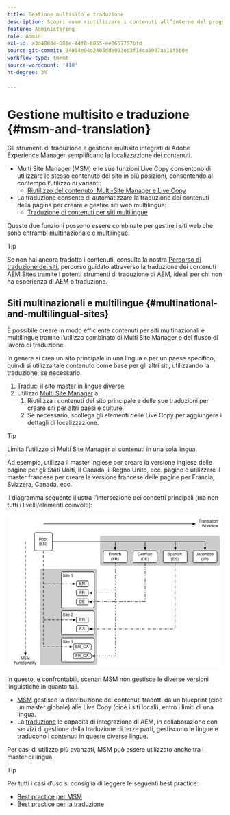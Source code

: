 ```yaml
---
title: Gestione multisito e traduzione
description: Scopri come riutilizzare i contenuti all’interno del progetto e gestire siti web multilingue in AEM.
feature: Administering
role: Admin
exl-id: a3d48884-081e-44f8-8055-ee3657757bfd
source-git-commit: 04054e04d24b5dde093ed3f14ca5987aa11f5b0e
workflow-type: tm+mt
source-wordcount: '410'
ht-degree: 3%

---
```


# Gestione multisito e traduzione {#msm-and-translation}

Gli strumenti di traduzione e gestione multisito integrati di Adobe Experience Manager semplificano la localizzazione dei contenuti.

* Multi Site Manager (MSM) e le sue funzioni Live Copy consentono di utilizzare lo stesso contenuto del sito in più posizioni, consentendo al contempo l’utilizzo di varianti:
   * [Riutilizzo del contenuto: Multi-Site Manager e Live Copy](msm/overview.md)
* La traduzione consente di automatizzare la traduzione dei contenuti della pagina per creare e gestire siti web multilingue:
   * [Traduzione di contenuti per siti multilingue](translation/overview.md)

Queste due funzioni possono essere combinate per gestire i siti web che sono entrambi [multinazionale e multilingue](#multinational-and-multilingual-sites).

>[!TIP]
>
>Se non hai ancora tradotto i contenuti, consulta la nostra [Percorso di traduzione dei siti,](/help/journey-sites/translation/overview.md) percorso guidato attraverso la traduzione dei contenuti AEM Sites tramite i potenti strumenti di traduzione di AEM, ideali per chi non ha esperienza di AEM o traduzione.

## Siti multinazionali e multilingue {#multinational-and-multilingual-sites}

È possibile creare in modo efficiente contenuti per siti multinazionali e multilingue tramite l’utilizzo combinato di Multi Site Manager e del flusso di lavoro di traduzione.

In genere si crea un sito principale in una lingua e per un paese specifico, quindi si utilizza tale contenuto come base per gli altri siti, utilizzando la traduzione, se necessario.

1. [Traduci](translation/overview.md) il sito master in lingue diverse.
1. Utilizzo [Multi Site Manager](msm/overview.md) a:
   1. Riutilizza i contenuti del sito principale e delle sue traduzioni per creare siti per altri paesi e culture.
   1. Se necessario, scollega gli elementi delle Live Copy per aggiungere i dettagli di localizzazione.

>[!TIP]
>
>Limita l’utilizzo di Multi Site Manager ai contenuti in una sola lingua.
>
>Ad esempio, utilizza il master inglese per creare la versione inglese delle pagine per gli Stati Uniti, il Canada, il Regno Unito, ecc. pagine e utilizzare il master francese per creare la versione francese delle pagine per Francia, Svizzera, Canada, ecc.

Il diagramma seguente illustra l’intersezione dei concetti principali (ma non tutti i livelli/elementi coinvolti):

![Panoramica sulla localizzazione](assets/localization-overview.png)

In questo, e confrontabili, scenari MSM non gestisce le diverse versioni linguistiche in quanto tali.

* [MSM](msm/overview.md) gestisce la distribuzione dei contenuti tradotti da un blueprint (cioè un master globale) alle Live Copy (cioè i siti locali), entro i limiti di una lingua.
* La [traduzione](translation/overview.md) le capacità di integrazione di AEM, in collaborazione con servizi di gestione della traduzione di terze parti, gestiscono le lingue e traducono i contenuti in queste diverse lingue.

Per casi di utilizzo più avanzati, MSM può essere utilizzato anche tra i master di lingua.

>[!TIP]
>
>Per tutti i casi d’uso si consiglia di leggere le seguenti best practice:
>
>* [Best practice per MSM](msm/best-practices.md)
>* [Best practice per la traduzione](translation/best-practices.md)

